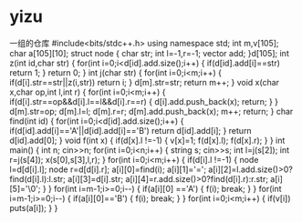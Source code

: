 # yizu
一组的仓库
#include<bits/stdc++.h>
using namespace std;
int m,v[105];
char a[105][10];
struct node
{
    char str;
    int l=-1,r=-1;
    vector<char> add;
}d[105];
int z(int id,char str)
{
    for(int i=0;i<d[id].add.size();i++)
    {
        if(d[id].add[i]==str)
            return 1;
    }
    return 0;
}
int j(char str)
{
    for(int i=0;i<m;i++)
    {
        if(d[i].str==str||z(i,str))
            return i;
    }
    d[m].str=str;
    return m++;
}
void x(char x,char op,int l,int r)
{
    for(int i=0;i<m;i++)
    {
        if(d[i].str==op&&d[i].l==l&&d[i].r==r)
        {
            d[i].add.push_back(x);
            return;
        }
    }
    d[m].str=op;
    d[m].l=l;
    d[m].r=r;
    d[m].add.push_back(x);
    m++;
    return;
}
char find(int id)
{
    for(int i=0;i<d[id].add.size();i++)
    {
        if(d[id].add[i]=='A'||d[id].add[i]=='B')
            return d[id].add[i];
    }
    return d[id].add[0];
}
void f(int x)
{
    if(d[x].l !=-1)
    {
        v[x]=1;
        f(d[x].l);
        f(d[x].r);
    }
}
int main()
{
    int n;
    cin>>n;
    for(int i=0;i<n;i++)
    {
        string s;
        cin>>s;
        int l=j(s[2]);
        int r=j(s[4]);
        x(s[0],s[3],l,r);
    }
    for(int i=0;i<m;i++)
    {
        if(d[i].l !=-1)
        {
        node l=d[d[i].l];
        node r=d[d[i].r];
        a[i][0]=find(i);
        a[i][1]='=';
        a[i][2]=l.add.size()>0?find(d[i].l):l.str;
        a[i][3]=d[i].str;
        a[i][4]=r.add.size()>0?find(d[i].r):r.str;
        a[i][5]='\0';
    }
    }
    for(int i=m-1;i>=0;i--)
    {
        if(a[i][0] =='A')
        {
            f(i);
            break;
        }
    }
    for(int i=m-1;i>=0;i--)
    {
        if(a[i][0]=='B')
        {
            f(i);
            break;
        }
    }
    for(int i=0;i<m;i++)
    {
        if(v[i])
            puts(a[i]);
    }
}
